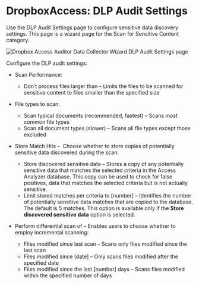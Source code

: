 # DropboxAccess: DLP Audit Settings

Use the DLP Audit Settings page to configure sensitive data discovery settings. This page is a
wizard page for the Scan for Sensitive Content category.

![Dropbox Access Auditor Data Collector Wizard DLP Audit Settings page](/img/product_docs/accessanalyzer/admin/datacollector/spaa/dlpauditsettings.webp)

Configure the DLP audit settings:

- Scan Performance:

  - Don’t process files larger than – Limits the files to be scanned for sensitive content to
    files smaller than the specified size

- File types to scan:

  - Scan typical documents (recommended, fastest) – Scans most common file types
  - Scan all document types (slower) – Scans all file types except those excluded

- Store Match Hits –  Choose whether to store copies of potentially sensitive data discovered during
  the scan:

  - Store discovered sensitive data – Stores a copy of any potentially sensitive data that matches
    the selected criteria in the Access Analyzer database. This copy can be used to check for
    false positives, data that matches the selected criteria but is not actually sensitive.
  - Limit stored matches per criteria to [number] – Identifies the number of potentially sensitive
    data matches that are copied to the database. The default is 5 matches. This option is
    available only if the **Store discovered sensitive data** option is selected.

- Perform differential scan of – Enables users to choose whether to employ incremental scanning:

  - Files modified since last scan – Scans only files modified since the last scan
  - Files modified since [date] – Only scans files modified after the specified date
  - Files modified since the last [number] days – Scans files modified within the specified number
    of days

